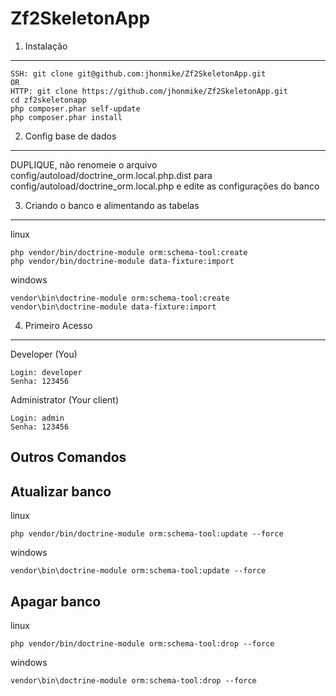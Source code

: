 Zf2SkeletonApp
==============

1) Instalação
-------------

    SSH: git clone git@github.com:jhonmike/Zf2SkeletonApp.git
    OR
    HTTP: git clone https://github.com/jhonmike/Zf2SkeletonApp.git
    cd zf2skeletonapp
    php composer.phar self-update
    php composer.phar install

2) Config base de dados
-----------------------

DUPLIQUE, não renomeie o arquivo config/autoload/doctrine_orm.local.php.dist para config/autoload/doctrine_orm.local.php e edite as configurações do banco

3) Criando o banco e alimentando as tabelas
-------------------------------------------
linux

    php vendor/bin/doctrine-module orm:schema-tool:create
    php vendor/bin/doctrine-module data-fixture:import

windows

    vendor\bin\doctrine-module orm:schema-tool:create
    vendor\bin\doctrine-module data-fixture:import

4) Primeiro Acesso
------------------
Developer (You)

    Login: developer
    Senha: 123456

Administrator (Your client)

    Login: admin
    Senha: 123456

Outros Comandos
---------------
Atualizar banco
---------------
linux

    php vendor/bin/doctrine-module orm:schema-tool:update --force

windows

    vendor\bin\doctrine-module orm:schema-tool:update --force

Apagar banco
------------
linux

    php vendor/bin/doctrine-module orm:schema-tool:drop --force

windows

    vendor\bin\doctrine-module orm:schema-tool:drop --force
